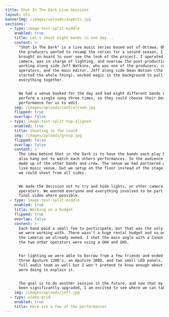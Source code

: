 ```yaml
---
title: Shot In The Dark Live Sessions
layout: bts
bannerImg: /images/uploads/aspects.jpg
sections:
  - type: image-text-split-middle
    enabled: true
    title: Let's shoot eight bands in one day...
    content: >-
      "Shot In The Dark" is a live music series based out of Ottawa, ON. When
      the producers wanted to revamp the series for a second season, I was
      brought on board to over see the look of the project. I operated the main
      camera, was in charge of lighting, and oversaw the post-production process
      working along side Jeff Watkins, who was one of the producers, camera
      operators, and the main editor. Jeff along side Dean Watson (the guy who
      started the whole thing), worked magic in the background to pull
      everything together. 


      We had a venue booked for the day and had eight different bands each
      perform a single song three times, so they could choose their best
      performance for us to edit.
    img: /images/uploads/controlroom.jpg
    flipped: true
    overlap: false
  - type: image-text-split-top-aligned
    enabled: true
    title: Shooting in the round
    img: /images/uploads/group.jpg
    flipped: false
    overlap: false
    content: >-
      The idea behind Shot in the Dark is to have the bands each play but then
      also hang out to watch each others performances. So the audience is mainly
      made up of the other bands and crew. The venue we had partnered with was a
      live music venue, but we setup on the floor instead of the stage, so that
      we could shoot from all sides. 


      We made the decision not to try and hide lights, or other camera
      operators. We wanted everyone and everything involved to be part of the
      final video where possible.
  - type: image-text-split-middle
    enabled: true
    title: Working on a budget
    flipped: true
    overlap: false
    content: >-
      Each band paid a small fee to participate, but that was the only funding
      we were working with. There wasn't a huge rental budget and so we shot on
      the cameras we already owned. I shot the main angle with a Canon c100, and
      the two other operators were using a GH4 and GH5. 


      For lighting we were able to borrow from a few friends and ended up with
      three Aputure 120D's, an Aputure 300D, and two small LED panels. We had a
      full audio team as well but I won't pretend to know enough about what they
      were doing to explain it.


      The goal is to do another session in the future, and now that my gear has
      been significantly upgraded, I am excited to see where we can take it!
    img: /images/uploads/jeff.jpg
  - type: video-grid
    enabled: true
    title: Here are a few of the performances
---
```

